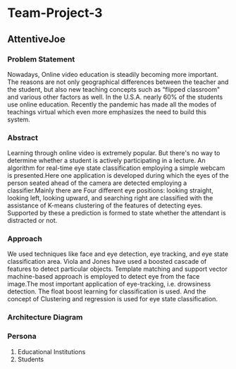 # Team-Project-3

## AttentiveJoe
### Problem Statement
Nowadays, Online video education is steadily becoming more important. The reasons are not only geographical differences between the teacher and the student, but also new teaching concepts such as “flipped classroom" and various other factors as well. In the U.S.A. nearly 60% of the students use online education. Recently the pandemic has made all the modes of teachings virtual which even more emphasizes the need to build this system.

### Abstract
Learning through online video is extremely popular. But there's no way to determine whether a student is actively participating in a lecture. An algorithm for real-time eye state classification employing a simple webcam is presented.Here one application is developed during which the eyes of the person seated ahead of the camera are detected employing a classifier.Mainly there are Four different eye positions: looking straight, looking left, looking upward, and searching right are classified with the assistance of K-means clustering of the features of detecting eyes. Supported by these a prediction is formed to state whether the attendant is distracted or not.

### Approach
We used techniques like face and eye detection, eye tracking, and eye state classification area. Viola and Jones have used a boosted cascade of features to detect particular objects. Template matching and support vector machine-based approach is employed to detect eye from the face image.The most important application of eye-tracking, i.e. drowsiness detection. The float boost learning for classification is used. And the concept of Clustering and regression is used for eye state classification.

### Architecture Diagram 

### Persona
1. Educational Institutions
2. Students
